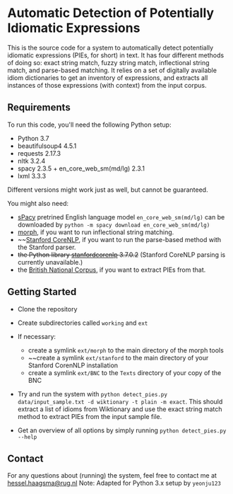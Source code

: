 # Automatic Detection of Potentially Idiomatic Expressions
This is the source code for a system to automatically detect potentially idiomatic expressions (PIEs, for short) in text. It has four different methods of doing so: exact string match, fuzzy string match, inflectional string match, and parse-based matching. It relies on a set of digitally available idiom dictionaries to get an inventory of expressions, and extracts all instances of those expressions (with context) from the input corpus.

## Requirements 
To run this code, you'll need the following Python setup:
* Python 3.7
* beautifulsoup4 4.5.1
* requests 2.17.3
* nltk 3.2.4
* spacy 2.3.5 + en_core_web_sm(md/lg) 2.3.1 
* lxml 3.3.3

Different versions might work just as well, but cannot be guaranteed. 

You might also need:
* [sPacy](https://spacy.io/models/en) pretrined English language model `en_core_web_sm(md/lg)` can be downloaded by `python -m spacy download en_core_web_sm(md/lg)` 
* [morph](http://users.sussex.ac.uk/~johnca/morph.html), if you want to run inflectional string matching.
* ~~[Stanford CoreNLP](https://stanfordnlp.github.io/CoreNLP/), if you want to run the parse-based method with the Stanford parser.
* ~~the Python library [stanfordcorenlp](https://github.com/Lynten/stanford-corenlp) 3.7.0.2~~ (Stanford CoreNLP parsing is currently unavailable.)
* the [British National Corpus](http://www.natcorp.ox.ac.uk/), if you want to extract PIEs from that. 

## Getting Started
- Clone the repository

- Create subdirectories called `working` and `ext`
- If necessary: 
  - create a symlink `ext/morph` to the main directory of the morph tools
  - ~~create a symlink `ext/stanford` to the main directory of your Stanford CorenNLP installation
  - create a symlink `ext/BNC` to the `Texts` directory of your copy of the BNC
- Try and run the system with `python detect_pies.py data/input_sample.txt -d wiktionary -t plain -m exact`. This should extract a list of idioms from Wiktionary and use the exact string match method to extract PIEs from the input sample file.
- Get an overview of all options by simply running `python detect_pies.py --help`

## Contact
For any questions about (running) the system, feel free to contact me at hessel.haagsma@rug.nl
Note: Adapted for Python 3.x setup by `yeonju123`

